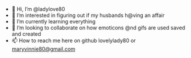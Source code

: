 - 👋 Hi, I’m @ladylove80
- 👀 I’m interested in figuring out if my husbands h@ving an affair
- 🌱 I’m currently learning everything 
- 💞️ I’m looking to collaborate on how emoticons @nd gifs are used saved and created 
- 📫 How to reach me here on github lovelylady80 or maryvinnie80@gmail.com

<!---
ladylove80/ladylove80 is a ✨ special ✨ repository because its `README.md` (this file) appears on your GitHub profile.
You can click the Preview link to take a look at your changes.
--->
